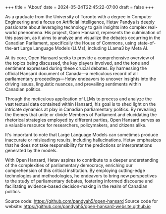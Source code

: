 +++
title = 'About'
date = 2024-05-24T22:45:22-07:00
draft = false
+++

As a graduate from the University of Toronto with a degree in Computer Engineering and a focus on Artificial Intelligence, Hetav Pandya is deeply passionate about leveraging technology to gain insights into complex real-world phenomena. His project, Open Hansard, represents the culmination of this passion, as it aims to analyze and visualize the debates occurring in the Canadian Parliament, specifically the House of Commons, using state-of-the-art Large Language Models (LLMs), including LLama3 by Meta AI.

At its core, Open Hansard seeks to provide a comprehensive overview of the topics being discussed, the key players involved, and the tone and sentiment expressed during these crucial debates. By harnessing the official Hansard document of Canada—a meticulous record of all parliamentary proceedings—Hetav endeavors to uncover insights into the driving issues, linguistic nuances, and prevailing sentiments within Canadian politics.

Through the meticulous application of LLMs to process and analyze the vast textual data contained within Hansard, his goal is to shed light on the intricate dynamics at play in Canadian parliamentary politics. By revealing the themes that unite or divide Members of Parliament and elucidating the rhetorical strategies employed by different parties, Open Hansard serves as a valuable resource for researchers, policymakers, and citizens alike.

It's important to note that Large Language Models can sometimes produce inaccurate or misleading results, including hallucinations. Hetav emphasizes that he does not take responsibility for the predictions or interpretations generated by the models.

With Open Hansard, Hetav aspires to contribute to a deeper understanding of the complexities of parliamentary democracy, enriching our comprehension of this critical institution. By employing cutting-edge technologies and methodologies, he endeavors to bring new perspectives to the study of parliamentary debates, fostering informed discourse and facilitating evidence-based decision-making in the realm of Canadian politics.

Source code: https://github.com/pandyah5/open-hansard
Source code for website: https://github.com/pandyah5/open-hansard-website.github.io